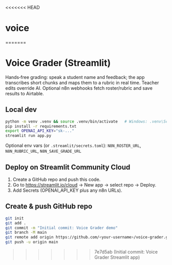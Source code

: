 <<<<<<< HEAD
# voice
=======
# Voice Grader (Streamlit)
Hands‑free grading: speak a student name and feedback; the app transcribes short chunks and maps them to a rubric in real time. Teacher edits override AI. Optional n8n webhooks fetch roster/rubric and save results to Airtable.

## Local dev
```bash
python -m venv .venv && source .venv/bin/activate   # Windows: .venv\Scripts\activate
pip install -r requirements.txt
export OPENAI_API_KEY="sk-..."
streamlit run app.py
```

Optional env vars (or `.streamlit/secrets.toml`):
`N8N_ROSTER_URL`, `N8N_RUBRIC_URL`, `N8N_SAVE_GRADE_URL`

## Deploy on Streamlit Community Cloud
1) Create a GitHub repo and push this code.
2) Go to https://streamlit.io/cloud → New app → select repo → Deploy.
3) Add Secrets (OPENAI_API_KEY plus any n8n URLs).

## Create & push GitHub repo
```bash
git init
git add .
git commit -m "Initial commit: Voice Grader demo"
git branch -M main
git remote add origin https://github.com/<your-username>/voice-grader.git
git push -u origin main
```
>>>>>>> 7e7d5ab (Initial commit: Voice Grader Streamlit app)
